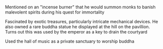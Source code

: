 Mentioned on an "incense burner" that he would summon monks to banish malevolent spirits during his quest for immortality 

Fascinated by exotic treasures, particularly intricate mechanical devices. He also owned a rare buddha statue he displayed at the hill on the pavillion. Turns out this was used by the emperor as a key to drain the courtyard

Used the hall of music as a private sanctuary to worship buddha